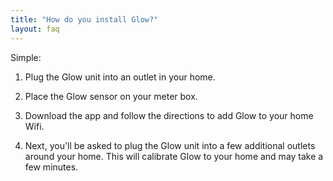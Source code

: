 ```yaml
---
title: "How do you install Glow?"
layout: faq
---
```

Simple:

1. Plug the Glow unit into an outlet in your home.

2. Place the Glow sensor on your meter box.

3. Download the app and follow the directions to add Glow to your home Wifi.

4. Next, you'll be asked to plug the Glow unit into a few additional outlets around your home. This will calibrate Glow to your home and may take a few minutes.
